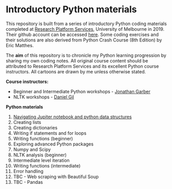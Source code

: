 # Introductory Python materials

This repository is built from a series of introductory Python coding materials completed at [Research Platform Services](https://research.unimelb.edu.au/infrastructure/research-platform-services#training), University of Melbourne in 2019. Their github account can be accessed [here](https://github.com/resbaz). Some coding exercises and their solutions are also derived from Python Crash Course (8th Edition) by Eric Matthes.

The **aim** of this repository is to chronicle my Python learning progression by sharing my own coding notes. All original course content should be attributed to Research Platform Services and its excellent Python course instructors. All cartoons are drawn by me unless otherwise stated.  

**Course instructors:**

+ Beginner and Intermediate Python workshops - [Jonathan Garber](https://twitter.com/geogarber?lang=en)  
+ NLTK workshops - [Daniel Gil](https://twitter.com/danielgil?lang=en)  

**Python materials**  

1. [Navigating Jupiter notebook and python data structures](https://github.com/erikaduan/Python-introductory-materials/blob/master/01NavigatingJupyter.ipynb)  
2. Creating lists  
3. Creating dictionaries  
4. Writing if statements and for loops
5. Writing functions (beginner)
6. Exploring advanced Python packages
7. Numpy and Scipy
8. NLTK analysis (beginner)
9. Intermediate level iteration
10. Writing functions (intermediate)
11. Error handling
12. TBC - Web scraping with Beautiful Soup  
13. TBC - Pandas  